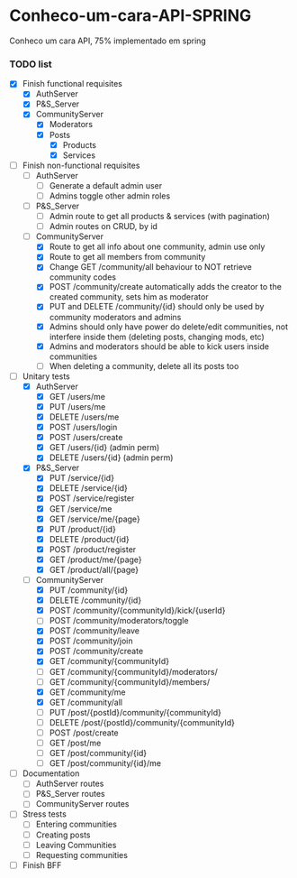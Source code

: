 # Conheco-um-cara-API-SPRING
Conheco um cara API, 75% implementado em spring

### TODO list
 - [x] Finish functional requisites
    - [x] AuthServer
    - [x] P&S_Server
    - [x] CommunityServer
       - [x] Moderators
       - [x] Posts
          - [x] Products
          - [x] Services
 - [ ] Finish non-functional requisites
    - [ ] AuthServer
       - [ ] Generate a default admin user
       - [ ] Admins toggle other admin roles
    - [ ] P&S_Server
       - [ ] Admin route to get all products & services (with pagination)
       - [ ] Admin routes on CRUD, by id
    - [ ] CommunityServer
       - [x] Route to get all info about one community, admin use only
       - [x] Route to get all members from community
       - [x] Change GET /community/all behaviour to NOT retrieve community codes
       - [x] POST /community/create automatically adds the creator to the created community, sets him as moderator
       - [x] PUT and DELETE /community/{id} should only be used by community moderators and admins
       - [x] Admins should only have power do delete/edit communities, not interfere inside them (deleting posts, changing mods, etc)
       - [x] Admins and moderators should be able to kick users inside communities
       - [ ] When deleting a community, delete all its posts too
 - [ ] Unitary tests
    - [x] AuthServer
       - [x] GET /users/me
       - [x] PUT /users/me
       - [x] DELETE /users/me
       - [x] POST /users/login
       - [x] POST /users/create
       - [x] GET /users/{id} (admin perm)
       - [x] DELETE /users/{id} (admin perm)
    - [x] P&S_Server
       - [x] PUT /service/{id}
       - [x] DELETE /service/{id}
       - [x] POST /service/register
       - [x] GET /service/me
       - [x] GET /service/me/{page}
       - [x] PUT /product/{id}
       - [x] DELETE /product/{id}
       - [x] POST /product/register
       - [x] GET /product/me/{page}
       - [x] GET /product/all/{page}
    - [ ] CommunityServer
       - [x] PUT /community/{id}
       - [x] DELETE /community/{id}
       - [x] POST /community/{communityId}/kick/{userId}
       - [ ] POST /community/moderators/toggle
       - [x] POST /community/leave
       - [x] POST /community/join
       - [x] POST /community/create
       - [x] GET /community/{communityId}
       - [ ] GET /community/{communityId}/moderators/
       - [ ] GET /community/{communityId}/members/
       - [x] GET /community/me
       - [x] GET /community/all
       - [ ] PUT /post/{postId}/community/{communityId}
       - [ ] DELETE /post/{postId}/community/{communityId}
       - [ ] POST /post/create
       - [ ] GET /post/me
       - [ ] GET /post/community/{id}
       - [ ] GET /post/community/{id}/me
 - [ ] Documentation
    - [ ] AuthServer routes
    - [ ] P&S_Server routes
    - [ ] CommunityServer routes
 - [ ] Stress tests
    - [ ] Entering communities
    - [ ] Creating posts
    - [ ] Leaving Communities
    - [ ] Requesting communities
 - [ ] Finish BFF
